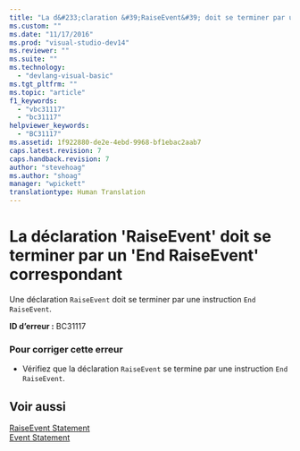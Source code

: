 ```yaml
---
title: "La d&#233;claration &#39;RaiseEvent&#39; doit se terminer par un &#39;End RaiseEvent&#39; correspondant | Microsoft Docs"
ms.custom: ""
ms.date: "11/17/2016"
ms.prod: "visual-studio-dev14"
ms.reviewer: ""
ms.suite: ""
ms.technology: 
  - "devlang-visual-basic"
ms.tgt_pltfrm: ""
ms.topic: "article"
f1_keywords: 
  - "vbc31117"
  - "bc31117"
helpviewer_keywords: 
  - "BC31117"
ms.assetid: 1f922880-de2e-4ebd-9968-bf1ebac2aab7
caps.latest.revision: 7
caps.handback.revision: 7
author: "stevehoag"
ms.author: "shoag"
manager: "wpickett"
translationtype: Human Translation
---
```

# La d&#233;claration &#39;RaiseEvent&#39; doit se terminer par un &#39;End RaiseEvent&#39; correspondant
Une déclaration `RaiseEvent` doit se terminer par une instruction `End RaiseEvent`.  
  
 **ID d’erreur :** BC31117  
  
### Pour corriger cette erreur  
  
-   Vérifiez que la déclaration `RaiseEvent` se termine par une instruction `End RaiseEvent`.  
  
## Voir aussi  
 [RaiseEvent Statement](../../visual-basic/language-reference/statements/raiseevent-statement.md)   
 [Event Statement](../../visual-basic/language-reference/statements/event-statement.md)